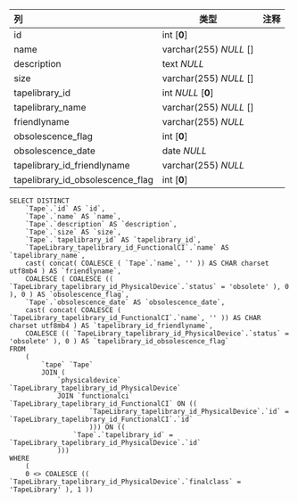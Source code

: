 | 列                               | 类型                   | 注释 |
| :------------------------------- | ---------------------- | ---- |
| id                               | int [**0**]            |      |
| name                             | varchar(255) *NULL* [] |      |
| description                      | text *NULL*            |      |
| size                             | varchar(255) *NULL* [] |      |
| tapelibrary_id                   | int *NULL* [**0**]     |      |
| tapelibrary_name                 | varchar(255) *NULL* [] |      |
| friendlyname                     | varchar(255) *NULL*    |      |
| obsolescence_flag                | int [**0**]            |      |
| obsolescence_date                | date *NULL*            |      |
| tapelibrary_id_friendlyname      | varchar(255) *NULL*    |      |
| tapelibrary_id_obsolescence_flag | int [**0**]            |      |

```
SELECT DISTINCT
	`Tape`.`id` AS `id`,
	`Tape`.`name` AS `name`,
	`Tape`.`description` AS `description`,
	`Tape`.`size` AS `size`,
	`Tape`.`tapelibrary_id` AS `tapelibrary_id`,
	`TapeLibrary_tapelibrary_id_FunctionalCI`.`name` AS `tapelibrary_name`,
	cast( concat( COALESCE ( `Tape`.`name`, '' )) AS CHAR charset utf8mb4 ) AS `friendlyname`,
	COALESCE ( COALESCE (( `TapeLibrary_tapelibrary_id_PhysicalDevice`.`status` = 'obsolete' ), 0 ), 0 ) AS `obsolescence_flag`,
	`Tape`.`obsolescence_date` AS `obsolescence_date`,
	cast( concat( COALESCE ( `TapeLibrary_tapelibrary_id_FunctionalCI`.`name`, '' )) AS CHAR charset utf8mb4 ) AS `tapelibrary_id_friendlyname`,
	COALESCE (( `TapeLibrary_tapelibrary_id_PhysicalDevice`.`status` = 'obsolete' ), 0 ) AS `tapelibrary_id_obsolescence_flag` 
FROM
	(
		`tape` `Tape`
		JOIN (
			`physicaldevice` `TapeLibrary_tapelibrary_id_PhysicalDevice`
			JOIN `functionalci` `TapeLibrary_tapelibrary_id_FunctionalCI` ON ((
					`TapeLibrary_tapelibrary_id_PhysicalDevice`.`id` = `TapeLibrary_tapelibrary_id_FunctionalCI`.`id` 
					))) ON ((
				`Tape`.`tapelibrary_id` = `TapeLibrary_tapelibrary_id_PhysicalDevice`.`id` 
			))) 
WHERE
	(
	0 <> COALESCE (( `TapeLibrary_tapelibrary_id_PhysicalDevice`.`finalclass` = 'TapeLibrary' ), 1 ))
```


